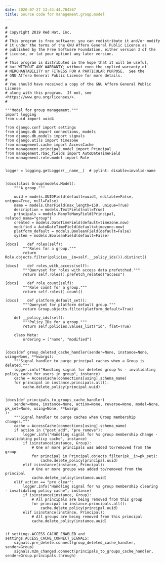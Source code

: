 ```yaml
---
date: 2020-07-27 13:43:44.784567
title: Source code for management.group.model
---
```


<div class="highlight">

    #
    # Copyright 2019 Red Hat, Inc.
    #
    # This program is free software: you can redistribute it and/or modify
    # it under the terms of the GNU Affero General Public License as
    # published by the Free Software Foundation, either version 3 of the
    # License, or (at your option) any later version.
    #
    # This program is distributed in the hope that it will be useful,
    # but WITHOUT ANY WARRANTY; without even the implied warranty of
    # MERCHANTABILITY or FITNESS FOR A PARTICULAR PURPOSE.  See the
    # GNU Affero General Public License for more details.
    #
    # You should have received a copy of the GNU Affero General Public License
    # along with this program.  If not, see <https://www.gnu.org/licenses/>.
    #
    
    """Model for group management."""
    import logging
    from uuid import uuid4
    
    from django.conf import settings
    from django.db import connections, models
    from django.db.models import signals
    from django.utils import timezone
    from management.cache import AccessCache
    from management.principal.model import Principal
    from management.rbac_fields import AutoDateTimeField
    from management.role.model import Role
    
    
    logger = logging.getLogger(__name__)  # pylint: disable=invalid-name
    
    
    [docs]class Group(models.Model):
        """A group."""
    
        uuid = models.UUIDField(default=uuid4, editable=False, unique=True, null=False)
        name = models.CharField(max_length=150, unique=True)
        description = models.TextField(null=True)
        principals = models.ManyToManyField(Principal, related_name="group")
        created = models.DateTimeField(default=timezone.now)
        modified = AutoDateTimeField(default=timezone.now)
        platform_default = models.BooleanField(default=False)
        system = models.BooleanField(default=False)
    
    [docs]    def roles(self):
            """Roles for a group."""
            return Role.objects.filter(policies__in=self.__policy_ids()).distinct()
    
    [docs]    def roles_with_access(self):
            """Queryset for roles with access data prefetched."""
            return self.roles().prefetch_related("access")
    
    [docs]    def role_count(self):
            """Role count for a group."""
            return self.roles().count()
    
    [docs]    def platform_default_set():
            """Queryset for platform default group."""
            return Group.objects.filter(platform_default=True)
    
        def __policy_ids(self):
            """Policy IDs for a group."""
            return self.policies.values_list("id", flat=True)
    
        class Meta:
            ordering = ["name", "modified"]
    
    
    [docs]def group_deleted_cache_handler(sender=None, instance=None, using=None, **kwargs):
        """Signal handler to purge principal caches when a Group is deleted."""
        logger.info("Handling signal for deleted group %s - invalidating policy cache for users in group", instance)
        cache = AccessCache(connections[using].schema_name)
        for principal in instance.principals.all():
            cache.delete_policy(principal.uuid)
    
    
    [docs]def principals_to_groups_cache_handler(
        sender=None, instance=None, action=None, reverse=None, model=None, pk_set=None, using=None, **kwargs
    ):
        """Signal handler to purge caches when Group membership changes."""
        cache = AccessCache(connections[using].schema_name)
        if action in ("post_add", "pre_remove"):
            logger.info("Handling signal for %s group membership change - invalidating policy cache", instance)
            if isinstance(instance, Group):
                # One or more principals was added to/removed from the group
                for principal in Principal.objects.filter(pk__in=pk_set):
                    cache.delete_policy(principal.uuid)
            elif isinstance(instance, Principal):
                # One or more groups was added to/removed from the principal
                cache.delete_policy(instance.uuid)
        elif action == "pre_clear":
            logger.info("Handling signal for %s group membership clearing - invalidating policy cache", instance)
            if isinstance(instance, Group):
                # All principals are being removed from this group
                for principal in instance.principals.all():
                    cache.delete_policy(principal.uuid)
            elif isinstance(instance, Principal):
                # All groups are being removed from this principal
                cache.delete_policy(instance.uuid)
    
    
    if settings.ACCESS_CACHE_ENABLED and settings.ACCESS_CACHE_CONNECT_SIGNALS:
        signals.pre_delete.connect(group_deleted_cache_handler, sender=Group)
        signals.m2m_changed.connect(principals_to_groups_cache_handler, sender=Group.principals.through)

</div>